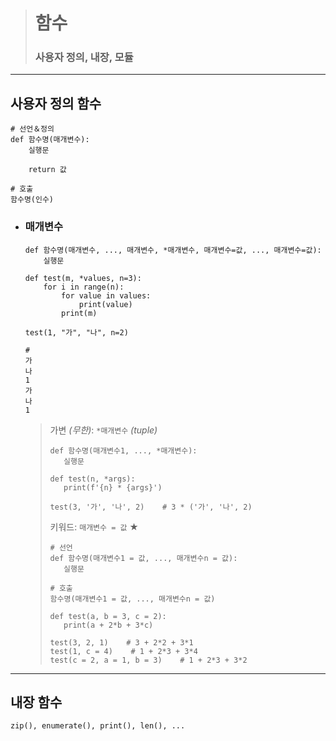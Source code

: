 ># 함수
>### 사용자 정의, 내장, 모듈
---

## 사용자 정의 함수
```angular2html
# 선언＆정의
def 함수명(매개변수):
    실행문
    
    return 값

# 호출
함수명(인수)
```
+ ### 매개변수
  ```angular2html
  def 함수명(매개변수, ..., 매개변수, *매개변수, 매개변수=값, ..., 매개변수=값):
      실행문
  ```
  ```
  def test(m, *values, n=3):
      for i in range(n):
          for value in values:
              print(value)
          print(m)
  
  test(1, "가", "나", n=2)
  
  #
  가
  나
  1
  가
  나
  1
  ```

  >가변 *(무한)*: `*매개변수` *(tuple)*
  >```
  >def 함수명(매개변수1, ..., *매개변수):
  >    실행문
  >```
  >```
  >def test(n, *args):
  >    print(f'{n} * {args}')
  >  
  >test(3, '가', '나', 2)    # 3 * ('가', '나', 2)
  >```
  >
  >키워드: `매개변수 = 값` ★
  >```
  ># 선언
  >def 함수명(매개변수1 = 값, ..., 매개변수n = 값):
  >    실행문
  >
  ># 호출
  >함수명(매개변수1 = 값, ..., 매개변수n = 값)
  >```
  >```
  >def test(a, b = 3, c = 2):
  >    print(a + 2*b + 3*c)
  >
  >test(3, 2, 1)    # 3 + 2*2 + 3*1
  >test(1, c = 4)    # 1 + 2*3 + 3*4 
  >test(c = 2, a = 1, b = 3)    # 1 + 2*3 + 3*2 
  >```

---

## 내장 함수
```
zip(), enumerate(), print(), len(), ...
```
